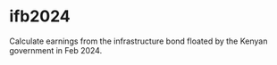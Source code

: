 # ifb2024
Calculate earnings from the infrastructure bond floated by the Kenyan government in Feb 2024.
